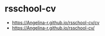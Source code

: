 # rsschool-cv
- https://Angelina-r.github.io/rsschool-cv/cv
- https://Angelina-r.github.io/rsschool-cv/
